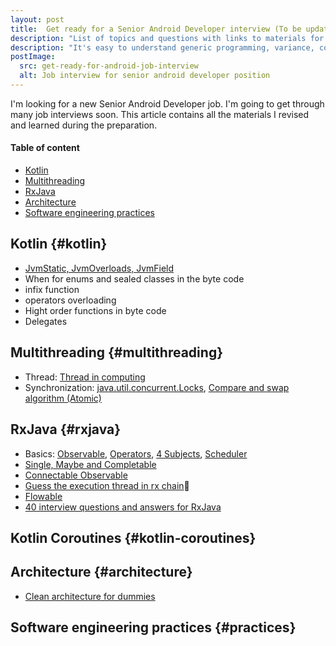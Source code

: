 ```yaml
---
layout: post
title:  Get ready for a Senior Android Developer interview (To be updated)
description: "List of topics and questions with links to materials for Senior Android Developer position interview"
description: "It's easy to understand generic programming, variance, covariance, contravariance by simple examples."
postImage:
  src: get-ready-for-android-job-interview
  alt: Job interview for senior android developer position
---
```


I'm looking for a new Senior Android Developer job.
I'm going to get through many job interviews soon.
This article contains all the materials I revised and learned during the preparation.

#### Table of content

* [Kotlin](#kotlin)
* [Multithreading](#multithreading)
* [RxJava](#rxjava)
* [Architecture](#architecture)
* [Software engineering practices](#practices)


## Kotlin {#kotlin}

* [JvmStatic, JvmOverloads, JvmField](https://blog.mindorks.com/jvmstatic-jvmoverloads-and-jvmfield-in-kotlin)
* When for enums and sealed classes in the byte code
* infix function
* operators overloading
* Hight order functions in byte code
* Delegates

## Multithreading {#multithreading}

* Thread: [Thread in computing](https://en.wikipedia.org/wiki/Thread_(computing))
* Synchronization: 
[java.util.concurrent.Locks](https://www.baeldung.com/java-concurrent-locks),
[Compare and swap algorithm (Atomic)](https://howtodoinjava.com/java/multi-threading/compare-and-swap-cas-algorithm/)

## RxJava {#rxjava}

* Basics: [Observable](http://reactivex.io/documentation/observable.html),
[Operators](http://reactivex.io/documentation/operators.html),
[4 Subjects](http://reactivex.io/documentation/subject.html),
[Scheduler](http://reactivex.io/documentation/scheduler.html)
* [Single, Maybe and Completable](https://medium.com/tompee/rxjava-ninja-single-maybe-and-completable-b5907dddc5e4)
* [Connectable Observable](http://introtorx.com/Content/v1.0.10621.0/14_HotAndColdObservables.html#PublishAndConnect)
* [Guess the execution thread in rx chain](https://lorentzos.com/i-bet-your-rxjava-is-on-the-wrong-thread-ae02e66a3eac)🤯
* [Flowable](https://medium.com/android-news/rxjava-flowables-what-when-and-how-to-use-it-9f674eb3ecb5)
* [40 interview questions and answers for RxJava](https://www.veskoiliev.com/40-rxjava-interview-questions-and-answers/)

## Kotlin Coroutines {#kotlin-coroutines}

## Architecture {#architecture}

* [Clean architecture for dummies](https://medium.com/codex/clean-architecture-for-dummies-df6561d42c94)

## Software engineering practices {#practices}

